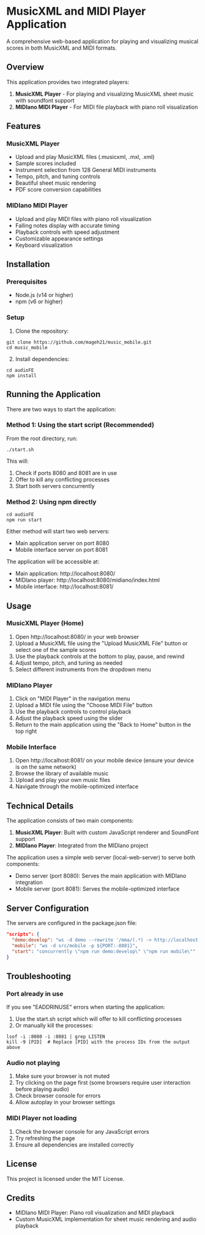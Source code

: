 # MusicXML and MIDI Player Application

A comprehensive web-based application for playing and visualizing musical scores in both MusicXML and MIDI formats.

## Overview

This application provides two integrated players:
1. **MusicXML Player** - For playing and visualizing MusicXML sheet music with soundfont support
2. **MIDIano MIDI Player** - For MIDI file playback with piano roll visualization

## Features

### MusicXML Player
- Upload and play MusicXML files (.musicxml, .mxl, .xml)
- Sample scores included
- Instrument selection from 128 General MIDI instruments
- Tempo, pitch, and tuning controls
- Beautiful sheet music rendering
- PDF score conversion capabilities

### MIDIano MIDI Player
- Upload and play MIDI files with piano roll visualization
- Falling notes display with accurate timing
- Playback controls with speed adjustment
- Customizable appearance settings
- Keyboard visualization

## Installation

### Prerequisites
- Node.js (v14 or higher)
- npm (v6 or higher)

### Setup

1. Clone the repository:
```
git clone https://github.com/mageh21/music_mobile.git
cd music_mobile
```

2. Install dependencies:
```
cd audioFE
npm install
```

## Running the Application

There are two ways to start the application:

### Method 1: Using the start script (Recommended)

From the root directory, run:
```
./start.sh
```

This will:
1. Check if ports 8080 and 8081 are in use
2. Offer to kill any conflicting processes
3. Start both servers concurrently

### Method 2: Using npm directly

```
cd audioFE
npm run start
```

Either method will start two web servers:
- Main application server on port 8080
- Mobile interface server on port 8081

The application will be accessible at:
- Main application: http://localhost:8080/
- MIDIano player: http://localhost:8080/midiano/index.html
- Mobile interface: http://localhost:8081/

## Usage

### MusicXML Player (Home)
1. Open http://localhost:8080/ in your web browser
2. Upload a MusicXML file using the "Upload MusicXML File" button or select one of the sample scores
3. Use the playback controls at the bottom to play, pause, and rewind
4. Adjust tempo, pitch, and tuning as needed
5. Select different instruments from the dropdown menu

### MIDIano Player
1. Click on "MIDI Player" in the navigation menu
2. Upload a MIDI file using the "Choose MIDI File" button
3. Use the playback controls to control playback
4. Adjust the playback speed using the slider
5. Return to the main application using the "Back to Home" button in the top right

### Mobile Interface
1. Open http://localhost:8081/ on your mobile device (ensure your device is on the same network)
2. Browse the library of available music
3. Upload and play your own music files
4. Navigate through the mobile-optimized interface

## Technical Details

The application consists of two main components:
1. **MusicXML Player**: Built with custom JavaScript renderer and SoundFont support
2. **MIDIano Player**: Integrated from the MIDIano project

The application uses a simple web server (local-web-server) to serve both components:
- Demo server (port 8080): Serves the main application with MIDIano integration
- Mobile server (port 8081): Serves the mobile-optimized interface

## Server Configuration

The servers are configured in the package.json file:
```json
"scripts": {
  "demo:develop": "ws -d demo --rewrite '/mma/(.*) -> http://localhost:3000/$1' -p ${PORT:-8080}",
  "mobile": "ws -d src/mobile -p ${PORT:-8081}",
  "start": "concurrently \"npm run demo:develop\" \"npm run mobile\""
}
```

## Troubleshooting

### Port already in use
If you see "EADDRINUSE" errors when starting the application:
1. Use the start.sh script which will offer to kill conflicting processes
2. Or manually kill the processes:
```
lsof -i :8080 -i :8081 | grep LISTEN
kill -9 [PID]  # Replace [PID] with the process IDs from the output above
```

### Audio not playing
1. Make sure your browser is not muted
2. Try clicking on the page first (some browsers require user interaction before playing audio)
3. Check browser console for errors
4. Allow autoplay in your browser settings

### MIDI Player not loading
1. Check the browser console for any JavaScript errors
2. Try refreshing the page
3. Ensure all dependencies are installed correctly

## License

This project is licensed under the MIT License.

## Credits

- MIDIano MIDI Player: Piano roll visualization and MIDI playback
- Custom MusicXML implementation for sheet music rendering and audio playback 